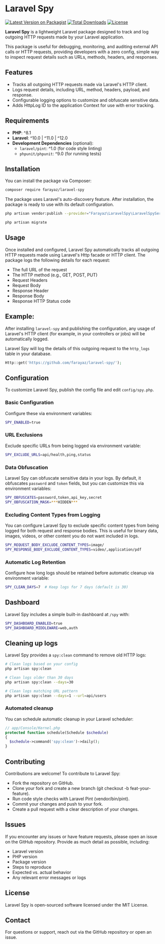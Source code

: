 # Laravel Spy

[![Latest Version on Packagist](https://img.shields.io/packagist/v/farayaz/laravel-spy.svg?style=flat-square)](https://packagist.org/packages/farayaz/laravel-spy)
[![Total Downloads](https://img.shields.io/packagist/dt/farayaz/laravel-spy.svg?style=flat-square)](https://packagist.org/packages/farayaz/laravel-spy)
[![License](https://img.shields.io/packagist/l/farayaz/laravel-spy.svg?style=flat-square)](https://packagist.org/packages/farayaz/laravel-spy)

**Laravel Spy** is a lightweight Laravel package designed to track and log outgoing HTTP requests made by your Laravel application.

This package is useful for debugging, monitoring, and auditing external API calls or HTTP requests, providing developers with a zero config, simple way to inspect request details such as URLs, methods, headers, and responses.

## Features

- Tracks all outgoing HTTP requests made via Laravel's HTTP client.
- Logs request details, including URL, method, headers, payload, and response.
- Configurable logging options to customize and obfuscate sensitive data.
- Adds HttpLog ID to the application Context for use with error tracking. 

## Requirements

- **PHP**: ^8.1
- **Laravel**: ^10.0 | ^11.0 | ^12.0
- **Development Dependencies** (optional):
  - `laravel/pint`: ^1.0 (for code style linting)
  - `phpunit/phpunit`: ^9.0 (for running tests)

## Installation

You can install the package via Composer:

```bash
composer require farayaz/laravel-spy
```

The package uses Laravel's auto-discovery feature. After installation, the package is ready to use with its default configuration.
```bash
php artisan vendor:publish --provider="Farayaz\LaravelSpy\LaravelSpyServiceProvider"
```
```bash
php artisan migrate
```


## Usage
Once installed and configured, Laravel Spy automatically tracks all outgoing HTTP requests made using Laravel's Http facade or HTTP client. The package logs the following details for each request:
* The full URL of the request
* The HTTP method (e.g., GET, POST, PUT)
* Request Headers
* Request Body
* Response Header
* Response Body
* Response HTTP Status code

## Example:
After installing `laravel-spy` and publishing the configuration, any usage of Laravel's HTTP client (for example, in your controllers or jobs) will be automatically logged.

Laravel Spy will log the details of this outgoing request to the `http_logs` table in your database.

```php
Http::get('https://github.com/farayaz/laravel-spy/');
```

## Configuration
To customize Laravel Spy, publish the config file and edit `config/spy.php`.

### Basic Configuration

Configure these via environment variables:
```bash
SPY_ENABLED=true
```

### URL Exclusions

Exclude specific URLs from being logged via environment variable:
```bash
SPY_EXCLUDE_URLS=api/health,ping,status
```

### Data Obfuscation

Laravel Spy can obfuscate sensitive data in your logs. By default, it obfuscates `password` and `token` fields, but you can customize this via environment variables:

```bash
SPY_OBFUSCATES=password,token,api_key,secret
SPY_OBFUSCATION_MASK=***HIDDEN***
```

### Excluding Content Types from Logging

You can configure Laravel Spy to exclude specific content types from being logged for both request and response bodies. This is useful for binary data, images, videos, or other content you do not want included in logs.
```bash
SPY_REQUEST_BODY_EXCLUDE_CONTENT_TYPES=image/
SPY_RESPONSE_BODY_EXCLUDE_CONTENT_TYPES=video/,application/pdf
```

### Automatic Log Retention

Configure how long logs should be retained before automatic cleanup via environment variable:

```bash
SPY_CLEAN_DAYS=7  # Keep logs for 7 days (default is 30)
```

## Dashboard

Laravel Spy includes a simple built-in dashboard at `/spy` with:

```bash
SPY_DASHBOARD_ENABLED=true
SPY_DASHBOARD_MIDDLEWARE=web,auth
```

## Cleaning up logs

Laravel Spy provides a `spy:clean` command to remove old HTTP logs:

```bash
# Clean logs based on your config
php artisan spy:clean

# Clean logs older than 30 days
php artisan spy:clean --days=30

# Clean logs matching URL pattern
php artisan spy:clean --days=1 --url=api/users
```

### Automated cleanup

You can schedule automatic cleanup in your Laravel scheduler:

```php
// app/Console/Kernel.php
protected function schedule(Schedule $schedule)
{
  $schedule->command('spy:clean')->daily();
}
```

## Contributing
Contributions are welcome! To contribute to Laravel Spy:
* Fork the repository on GitHub.
* Clone your fork and create a new branch (git checkout -b feat-your-feature).
* Run code style checks with Laravel Pint (vendor/bin/pint).
* Commit your changes and push to your fork.
* Create a pull request with a clear description of your changes.

## Issues
If you encounter any issues or have feature requests, please open an issue on the GitHub repository. Provide as much detail as possible, including:
* Laravel version
* PHP version
* Package version
* Steps to reproduce
* Expected vs. actual behavior
* Any relevant error messages or logs

## License
Laravel Spy is open-sourced software licensed under the MIT License.

## Contact
For questions or support, reach out via the GitHub repository or open an issue.
